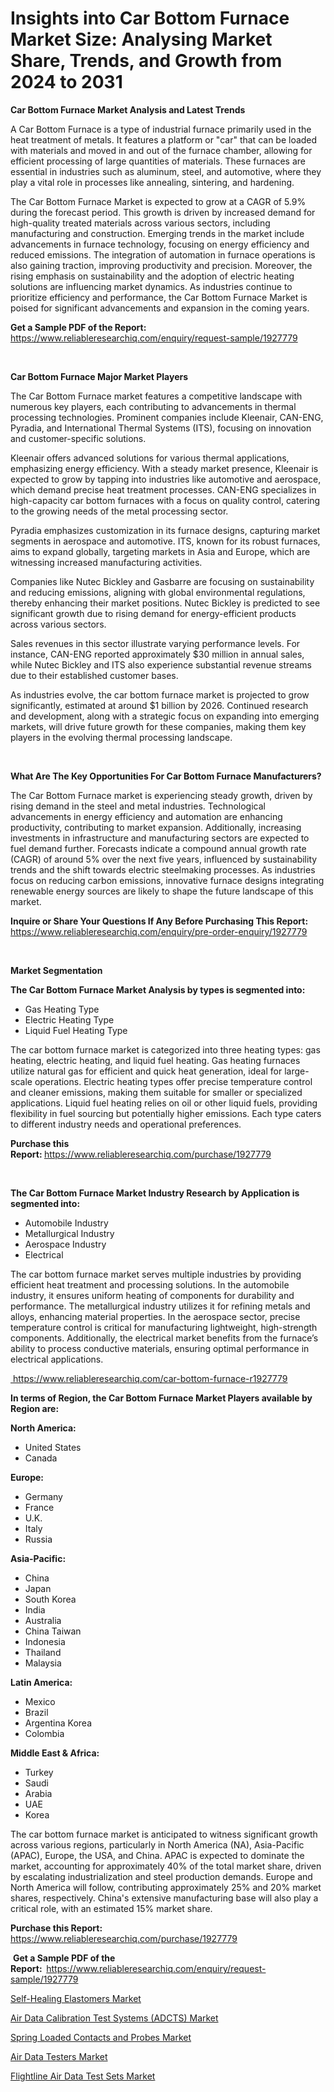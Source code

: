 <p><h1>Insights into Car Bottom Furnace Market Size: Analysing Market Share, Trends, and Growth from 2024 to 2031</h1></p><p><strong>Car Bottom Furnace Market Analysis and Latest Trends</strong></p>
<p><p>A Car Bottom Furnace is a type of industrial furnace primarily used in the heat treatment of metals. It features a platform or "car" that can be loaded with materials and moved in and out of the furnace chamber, allowing for efficient processing of large quantities of materials. These furnaces are essential in industries such as aluminum, steel, and automotive, where they play a vital role in processes like annealing, sintering, and hardening.</p><p>The Car Bottom Furnace Market is expected to grow at a CAGR of 5.9% during the forecast period. This growth is driven by increased demand for high-quality treated materials across various sectors, including manufacturing and construction. Emerging trends in the market include advancements in furnace technology, focusing on energy efficiency and reduced emissions. The integration of automation in furnace operations is also gaining traction, improving productivity and precision. Moreover, the rising emphasis on sustainability and the adoption of electric heating solutions are influencing market dynamics. As industries continue to prioritize efficiency and performance, the Car Bottom Furnace Market is poised for significant advancements and expansion in the coming years.</p></p>
<p><strong>Get a Sample PDF of the Report:&nbsp;</strong> <a href="https://www.reliableresearchiq.com/enquiry/request-sample/1927779?utm_campaign=1780&utm_medium=2&utm_source=Github&utm_content=ia&utm_term=25102024&utm_id=car-bottom-furnace">https://www.reliableresearchiq.com/enquiry/request-sample/1927779</a></p>
<p>&nbsp;</p>
<p><strong>Car Bottom Furnace Major Market Players</strong></p>
<p><p>The Car Bottom Furnace market features a competitive landscape with numerous key players, each contributing to advancements in thermal processing technologies. Prominent companies include Kleenair, CAN-ENG, Pyradia, and International Thermal Systems (ITS), focusing on innovation and customer-specific solutions.</p><p>Kleenair offers advanced solutions for various thermal applications, emphasizing energy efficiency. With a steady market presence, Kleenair is expected to grow by tapping into industries like automotive and aerospace, which demand precise heat treatment processes. CAN-ENG specializes in high-capacity car bottom furnaces with a focus on quality control, catering to the growing needs of the metal processing sector.</p><p>Pyradia emphasizes customization in its furnace designs, capturing market segments in aerospace and automotive. ITS, known for its robust furnaces, aims to expand globally, targeting markets in Asia and Europe, which are witnessing increased manufacturing activities.</p><p>Companies like Nutec Bickley and Gasbarre are focusing on sustainability and reducing emissions, aligning with global environmental regulations, thereby enhancing their market positions. Nutec Bickley is predicted to see significant growth due to rising demand for energy-efficient products across various sectors. </p><p>Sales revenues in this sector illustrate varying performance levels. For instance, CAN-ENG reported approximately $30 million in annual sales, while Nutec Bickley and ITS also experience substantial revenue streams due to their established customer bases.</p><p>As industries evolve, the car bottom furnace market is projected to grow significantly, estimated at around $1 billion by 2026. Continued research and development, along with a strategic focus on expanding into emerging markets, will drive future growth for these companies, making them key players in the evolving thermal processing landscape.</p></p>
<p>&nbsp;</p>
<p><strong>What Are The Key Opportunities For Car Bottom Furnace Manufacturers?</strong></p>
<p><p>The Car Bottom Furnace market is experiencing steady growth, driven by rising demand in the steel and metal industries. Technological advancements in energy efficiency and automation are enhancing productivity, contributing to market expansion. Additionally, increasing investments in infrastructure and manufacturing sectors are expected to fuel demand further. Forecasts indicate a compound annual growth rate (CAGR) of around 5% over the next five years, influenced by sustainability trends and the shift towards electric steelmaking processes. As industries focus on reducing carbon emissions, innovative furnace designs integrating renewable energy sources are likely to shape the future landscape of this market.</p></p>
<p><strong>Inquire or Share Your Questions If Any Before Purchasing This Report:</strong> <a href="https://www.reliableresearchiq.com/enquiry/pre-order-enquiry/1927779?utm_campaign=1780&utm_medium=2&utm_source=Github&utm_content=ia&utm_term=25102024&utm_id=car-bottom-furnace">https://www.reliableresearchiq.com/enquiry/pre-order-enquiry/1927779</a></p>
<p>&nbsp;</p>
<p><strong>Market Segmentation</strong></p>
<p><strong>The Car Bottom Furnace Market Analysis by types is segmented into:</strong></p>
<p><ul><li>Gas Heating Type</li><li>Electric Heating Type</li><li>Liquid Fuel Heating Type</li></ul></p>
<p><p>The car bottom furnace market is categorized into three heating types: gas heating, electric heating, and liquid fuel heating. Gas heating furnaces utilize natural gas for efficient and quick heat generation, ideal for large-scale operations. Electric heating types offer precise temperature control and cleaner emissions, making them suitable for smaller or specialized applications. Liquid fuel heating relies on oil or other liquid fuels, providing flexibility in fuel sourcing but potentially higher emissions. Each type caters to different industry needs and operational preferences.</p></p>
<p><strong>Purchase this Report:&nbsp;</strong><a href="https://www.reliableresearchiq.com/purchase/1927779?utm_campaign=1780&utm_medium=2&utm_source=Github&utm_content=ia&utm_term=25102024&utm_id=car-bottom-furnace">https://www.reliableresearchiq.com/purchase/1927779</a></p>
<p>&nbsp;</p>
<p><strong>The Car Bottom Furnace Market Industry Research by Application is segmented into:</strong></p>
<p><ul><li>Automobile Industry</li><li>Metallurgical Industry</li><li>Aerospace Industry</li><li>Electrical</li></ul></p>
<p><p>The car bottom furnace market serves multiple industries by providing efficient heat treatment and processing solutions. In the automobile industry, it ensures uniform heating of components for durability and performance. The metallurgical industry utilizes it for refining metals and alloys, enhancing material properties. In the aerospace sector, precise temperature control is critical for manufacturing lightweight, high-strength components. Additionally, the electrical market benefits from the furnace’s ability to process conductive materials, ensuring optimal performance in electrical applications.</p></p>
<p><a href="https://www.reliableresearchiq.com/car-bottom-furnace-r1927779?utm_campaign=1780&utm_medium=2&utm_source=Github&utm_content=ia&utm_term=25102024&utm_id=car-bottom-furnace">&nbsp;https://www.reliableresearchiq.com/car-bottom-furnace-r1927779</a></p>
<p><strong>In terms of Region, the Car Bottom Furnace Market Players available by Region are:</strong></p>
<p>
    <p> <strong> North America: </strong>
        <ul>
            <li>United States</li>
            <li>Canada</li>
        </ul>
        </p> 
    <p> <strong> Europe: </strong>
        <ul>
            <li>Germany</li>
            <li>France</li>
            <li>U.K.</li>
            <li>Italy</li>
            <li>Russia</li>
        </ul>
        </p> 
    <p> <strong> Asia-Pacific: </strong>
        <ul>
            <li>China</li>
            <li>Japan</li>
            <li>South Korea</li>
            <li>India</li>
            <li>Australia</li>
            <li>China Taiwan</li>
            <li>Indonesia</li>
            <li>Thailand</li>
            <li>Malaysia</li>
        </ul>
        </p> 
    <p> <strong> Latin America: </strong>
        <ul>
            <li>Mexico</li>
            <li>Brazil</li>
            <li>Argentina Korea</li>
            <li>Colombia</li>
        </ul>
        </p> 
    <p> <strong> Middle East & Africa: </strong>
        <ul>
            <li>Turkey</li>
            <li>Saudi</li>
            <li>Arabia</li>
            <li>UAE</li>
            <li>Korea</li>
        </ul>
    </p>
    </p>
<p><p>The car bottom furnace market is anticipated to witness significant growth across various regions, particularly in North America (NA), Asia-Pacific (APAC), Europe, the USA, and China. APAC is expected to dominate the market, accounting for approximately 40% of the total market share, driven by escalating industrialization and steel production demands. Europe and North America will follow, contributing approximately 25% and 20% market shares, respectively. China's extensive manufacturing base will also play a critical role, with an estimated 15% market share.</p></p>
<p><strong>Purchase this Report: </strong><a href="https://www.reliableresearchiq.com/purchase/1927779?utm_campaign=1780&utm_medium=2&utm_source=Github&utm_content=ia&utm_term=25102024&utm_id=car-bottom-furnace">https://www.reliableresearchiq.com/purchase/1927779</a></p>
<p>&nbsp;<strong>Get a Sample PDF of the Report:&nbsp;&nbsp;</strong><a href="https://www.reliableresearchiq.com/enquiry/request-sample/1927779?utm_campaign=1780&utm_medium=2&utm_source=Github&utm_content=ia&utm_term=25102024&utm_id=car-bottom-furnace">https://www.reliableresearchiq.com/enquiry/request-sample/1927779</a></p>
<p><strong></strong></p>
<p><p><a href="https://www.linkedin.com/pulse/evolution-self-healing-elastomers-market-key-shifts-from-2024-upkvc?utm_campaign=1780&utm_medium=2&utm_source=Github&utm_content=ia&utm_term=25102024&utm_id=car-bottom-furnace">Self-Healing Elastomers Market</a></p><p><a href="https://www.linkedin.com/pulse/air-data-calibration-test-systems-adcts-market-ecosystem-competitive-kzeyc?utm_campaign=1780&utm_medium=2&utm_source=Github&utm_content=ia&utm_term=25102024&utm_id=car-bottom-furnace">Air Data Calibration Test Systems (ADCTS) Market</a></p><p><a href="https://www.linkedin.com/pulse/navigating-spring-loaded-contacts-probes-market-expert-oxrkc?utm_campaign=1780&utm_medium=2&utm_source=Github&utm_content=ia&utm_term=25102024&utm_id=car-bottom-furnace">Spring Loaded Contacts and Probes Market</a></p><p><a href="https://www.linkedin.com/pulse/pulse-air-data-testers-rhythms-change-market-resonance-2024-2031-ape1c?utm_campaign=1780&utm_medium=2&utm_source=Github&utm_content=ia&utm_term=25102024&utm_id=car-bottom-furnace">Air Data Testers Market</a></p><p><a href="https://www.linkedin.com/pulse/global-flightline-air-data-test-sets-market-pulse-trends-growth-xkwac?utm_campaign=1780&utm_medium=2&utm_source=Github&utm_content=ia&utm_term=25102024&utm_id=car-bottom-furnace">Flightline Air Data Test Sets Market</a></p></p>